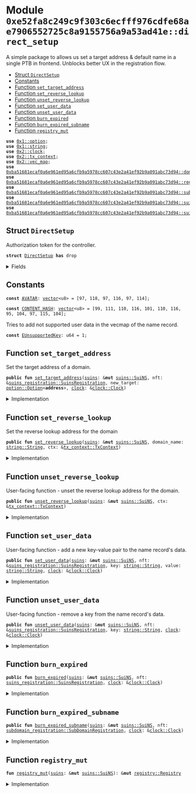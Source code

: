 
<a name="0xe52fa8c249c9f303c6ecfff976cdfe68ae7906552725c8a9155756a9a53ad41e_direct_setup"></a>

# Module `0xe52fa8c249c9f303c6ecfff976cdfe68ae7906552725c8a9155756a9a53ad41e::direct_setup`

A simple package to allows us set a target address &  default name in a single PTB in frontend.
Unblocks better UX in the registration flow.


-  [Struct `DirectSetup`](#0xe52fa8c249c9f303c6ecfff976cdfe68ae7906552725c8a9155756a9a53ad41e_direct_setup_DirectSetup)
-  [Constants](#@Constants_0)
-  [Function `set_target_address`](#0xe52fa8c249c9f303c6ecfff976cdfe68ae7906552725c8a9155756a9a53ad41e_direct_setup_set_target_address)
-  [Function `set_reverse_lookup`](#0xe52fa8c249c9f303c6ecfff976cdfe68ae7906552725c8a9155756a9a53ad41e_direct_setup_set_reverse_lookup)
-  [Function `unset_reverse_lookup`](#0xe52fa8c249c9f303c6ecfff976cdfe68ae7906552725c8a9155756a9a53ad41e_direct_setup_unset_reverse_lookup)
-  [Function `set_user_data`](#0xe52fa8c249c9f303c6ecfff976cdfe68ae7906552725c8a9155756a9a53ad41e_direct_setup_set_user_data)
-  [Function `unset_user_data`](#0xe52fa8c249c9f303c6ecfff976cdfe68ae7906552725c8a9155756a9a53ad41e_direct_setup_unset_user_data)
-  [Function `burn_expired`](#0xe52fa8c249c9f303c6ecfff976cdfe68ae7906552725c8a9155756a9a53ad41e_direct_setup_burn_expired)
-  [Function `burn_expired_subname`](#0xe52fa8c249c9f303c6ecfff976cdfe68ae7906552725c8a9155756a9a53ad41e_direct_setup_burn_expired_subname)
-  [Function `registry_mut`](#0xe52fa8c249c9f303c6ecfff976cdfe68ae7906552725c8a9155756a9a53ad41e_direct_setup_registry_mut)


<pre><code><b>use</b> <a href="dependencies/move-stdlib/option.md#0x1_option">0x1::option</a>;
<b>use</b> <a href="dependencies/move-stdlib/string.md#0x1_string">0x1::string</a>;
<b>use</b> <a href="dependencies/sui-framework/clock.md#0x2_clock">0x2::clock</a>;
<b>use</b> <a href="dependencies/sui-framework/tx_context.md#0x2_tx_context">0x2::tx_context</a>;
<b>use</b> <a href="dependencies/sui-framework/vec_map.md#0x2_vec_map">0x2::vec_map</a>;
<b>use</b> <a href="dependencies/suins/domain.md#0xba51681ecaf0a6e961ed95a6cfb9a5978cc607c43e2a41ef92b9a091abc73d94_domain">0xba51681ecaf0a6e961ed95a6cfb9a5978cc607c43e2a41ef92b9a091abc73d94::domain</a>;
<b>use</b> <a href="dependencies/suins/registry.md#0xba51681ecaf0a6e961ed95a6cfb9a5978cc607c43e2a41ef92b9a091abc73d94_registry">0xba51681ecaf0a6e961ed95a6cfb9a5978cc607c43e2a41ef92b9a091abc73d94::registry</a>;
<b>use</b> <a href="dependencies/suins/subdomain_registration.md#0xba51681ecaf0a6e961ed95a6cfb9a5978cc607c43e2a41ef92b9a091abc73d94_subdomain_registration">0xba51681ecaf0a6e961ed95a6cfb9a5978cc607c43e2a41ef92b9a091abc73d94::subdomain_registration</a>;
<b>use</b> <a href="dependencies/suins/suins.md#0xba51681ecaf0a6e961ed95a6cfb9a5978cc607c43e2a41ef92b9a091abc73d94_suins">0xba51681ecaf0a6e961ed95a6cfb9a5978cc607c43e2a41ef92b9a091abc73d94::suins</a>;
<b>use</b> <a href="dependencies/suins/suins_registration.md#0xba51681ecaf0a6e961ed95a6cfb9a5978cc607c43e2a41ef92b9a091abc73d94_suins_registration">0xba51681ecaf0a6e961ed95a6cfb9a5978cc607c43e2a41ef92b9a091abc73d94::suins_registration</a>;
</code></pre>



<a name="0xe52fa8c249c9f303c6ecfff976cdfe68ae7906552725c8a9155756a9a53ad41e_direct_setup_DirectSetup"></a>

## Struct `DirectSetup`

Authorization token for the controller.


<pre><code><b>struct</b> <a href="direct_setup.md#0xe52fa8c249c9f303c6ecfff976cdfe68ae7906552725c8a9155756a9a53ad41e_direct_setup_DirectSetup">DirectSetup</a> <b>has</b> drop
</code></pre>



<details>
<summary>Fields</summary>


<dl>
<dt>
<code>dummy_field: bool</code>
</dt>
<dd>

</dd>
</dl>


</details>

<a name="@Constants_0"></a>

## Constants


<a name="0xe52fa8c249c9f303c6ecfff976cdfe68ae7906552725c8a9155756a9a53ad41e_direct_setup_AVATAR"></a>



<pre><code><b>const</b> <a href="direct_setup.md#0xe52fa8c249c9f303c6ecfff976cdfe68ae7906552725c8a9155756a9a53ad41e_direct_setup_AVATAR">AVATAR</a>: <a href="dependencies/move-stdlib/vector.md#0x1_vector">vector</a>&lt;u8&gt; = [97, 118, 97, 116, 97, 114];
</code></pre>



<a name="0xe52fa8c249c9f303c6ecfff976cdfe68ae7906552725c8a9155756a9a53ad41e_direct_setup_CONTENT_HASH"></a>



<pre><code><b>const</b> <a href="direct_setup.md#0xe52fa8c249c9f303c6ecfff976cdfe68ae7906552725c8a9155756a9a53ad41e_direct_setup_CONTENT_HASH">CONTENT_HASH</a>: <a href="dependencies/move-stdlib/vector.md#0x1_vector">vector</a>&lt;u8&gt; = [99, 111, 110, 116, 101, 110, 116, 95, 104, 97, 115, 104];
</code></pre>



<a name="0xe52fa8c249c9f303c6ecfff976cdfe68ae7906552725c8a9155756a9a53ad41e_direct_setup_EUnsupportedKey"></a>

Tries to add not supported user data in the vecmap of the name record.


<pre><code><b>const</b> <a href="direct_setup.md#0xe52fa8c249c9f303c6ecfff976cdfe68ae7906552725c8a9155756a9a53ad41e_direct_setup_EUnsupportedKey">EUnsupportedKey</a>: u64 = 1;
</code></pre>



<a name="0xe52fa8c249c9f303c6ecfff976cdfe68ae7906552725c8a9155756a9a53ad41e_direct_setup_set_target_address"></a>

## Function `set_target_address`

Set the target address of a domain.


<pre><code><b>public</b> <b>fun</b> <a href="direct_setup.md#0xe52fa8c249c9f303c6ecfff976cdfe68ae7906552725c8a9155756a9a53ad41e_direct_setup_set_target_address">set_target_address</a>(<a href="dependencies/suins/suins.md#0xba51681ecaf0a6e961ed95a6cfb9a5978cc607c43e2a41ef92b9a091abc73d94_suins">suins</a>: &<b>mut</b> <a href="dependencies/suins/suins.md#0xba51681ecaf0a6e961ed95a6cfb9a5978cc607c43e2a41ef92b9a091abc73d94_suins_SuiNS">suins::SuiNS</a>, nft: &<a href="dependencies/suins/suins_registration.md#0xba51681ecaf0a6e961ed95a6cfb9a5978cc607c43e2a41ef92b9a091abc73d94_suins_registration_SuinsRegistration">suins_registration::SuinsRegistration</a>, new_target: <a href="dependencies/move-stdlib/option.md#0x1_option_Option">option::Option</a>&lt;<b>address</b>&gt;, <a href="dependencies/sui-framework/clock.md#0x2_clock">clock</a>: &<a href="dependencies/sui-framework/clock.md#0x2_clock_Clock">clock::Clock</a>)
</code></pre>



<details>
<summary>Implementation</summary>


<pre><code><b>public</b> <b>fun</b> <a href="direct_setup.md#0xe52fa8c249c9f303c6ecfff976cdfe68ae7906552725c8a9155756a9a53ad41e_direct_setup_set_target_address">set_target_address</a>(
    <a href="dependencies/suins/suins.md#0xba51681ecaf0a6e961ed95a6cfb9a5978cc607c43e2a41ef92b9a091abc73d94_suins">suins</a>: &<b>mut</b> SuiNS,
    nft: &SuinsRegistration,
    new_target: Option&lt;<b>address</b>&gt;,
    <a href="dependencies/sui-framework/clock.md#0x2_clock">clock</a>: &Clock,
) {
    <b>let</b> <a href="dependencies/suins/registry.md#0xba51681ecaf0a6e961ed95a6cfb9a5978cc607c43e2a41ef92b9a091abc73d94_registry">registry</a> = <a href="direct_setup.md#0xe52fa8c249c9f303c6ecfff976cdfe68ae7906552725c8a9155756a9a53ad41e_direct_setup_registry_mut">registry_mut</a>(<a href="dependencies/suins/suins.md#0xba51681ecaf0a6e961ed95a6cfb9a5978cc607c43e2a41ef92b9a091abc73d94_suins">suins</a>);
    <a href="dependencies/suins/registry.md#0xba51681ecaf0a6e961ed95a6cfb9a5978cc607c43e2a41ef92b9a091abc73d94_registry">registry</a>.assert_nft_is_authorized(nft, <a href="dependencies/sui-framework/clock.md#0x2_clock">clock</a>);

    <b>let</b> <a href="dependencies/suins/domain.md#0xba51681ecaf0a6e961ed95a6cfb9a5978cc607c43e2a41ef92b9a091abc73d94_domain">domain</a> = nft.<a href="dependencies/suins/domain.md#0xba51681ecaf0a6e961ed95a6cfb9a5978cc607c43e2a41ef92b9a091abc73d94_domain">domain</a>();
    <a href="dependencies/suins/registry.md#0xba51681ecaf0a6e961ed95a6cfb9a5978cc607c43e2a41ef92b9a091abc73d94_registry">registry</a>.<a href="direct_setup.md#0xe52fa8c249c9f303c6ecfff976cdfe68ae7906552725c8a9155756a9a53ad41e_direct_setup_set_target_address">set_target_address</a>(<a href="dependencies/suins/domain.md#0xba51681ecaf0a6e961ed95a6cfb9a5978cc607c43e2a41ef92b9a091abc73d94_domain">domain</a>, new_target);
}
</code></pre>



</details>

<a name="0xe52fa8c249c9f303c6ecfff976cdfe68ae7906552725c8a9155756a9a53ad41e_direct_setup_set_reverse_lookup"></a>

## Function `set_reverse_lookup`

Set the reverse lookup address for the domain


<pre><code><b>public</b> <b>fun</b> <a href="direct_setup.md#0xe52fa8c249c9f303c6ecfff976cdfe68ae7906552725c8a9155756a9a53ad41e_direct_setup_set_reverse_lookup">set_reverse_lookup</a>(<a href="dependencies/suins/suins.md#0xba51681ecaf0a6e961ed95a6cfb9a5978cc607c43e2a41ef92b9a091abc73d94_suins">suins</a>: &<b>mut</b> <a href="dependencies/suins/suins.md#0xba51681ecaf0a6e961ed95a6cfb9a5978cc607c43e2a41ef92b9a091abc73d94_suins_SuiNS">suins::SuiNS</a>, domain_name: <a href="dependencies/move-stdlib/string.md#0x1_string_String">string::String</a>, ctx: &<a href="dependencies/sui-framework/tx_context.md#0x2_tx_context_TxContext">tx_context::TxContext</a>)
</code></pre>



<details>
<summary>Implementation</summary>


<pre><code><b>public</b> <b>fun</b> <a href="direct_setup.md#0xe52fa8c249c9f303c6ecfff976cdfe68ae7906552725c8a9155756a9a53ad41e_direct_setup_set_reverse_lookup">set_reverse_lookup</a>(<a href="dependencies/suins/suins.md#0xba51681ecaf0a6e961ed95a6cfb9a5978cc607c43e2a41ef92b9a091abc73d94_suins">suins</a>: &<b>mut</b> SuiNS, domain_name: String, ctx: &TxContext) {
    <a href="direct_setup.md#0xe52fa8c249c9f303c6ecfff976cdfe68ae7906552725c8a9155756a9a53ad41e_direct_setup_registry_mut">registry_mut</a>(<a href="dependencies/suins/suins.md#0xba51681ecaf0a6e961ed95a6cfb9a5978cc607c43e2a41ef92b9a091abc73d94_suins">suins</a>).<a href="direct_setup.md#0xe52fa8c249c9f303c6ecfff976cdfe68ae7906552725c8a9155756a9a53ad41e_direct_setup_set_reverse_lookup">set_reverse_lookup</a>(ctx.sender(), <a href="dependencies/suins/domain.md#0xba51681ecaf0a6e961ed95a6cfb9a5978cc607c43e2a41ef92b9a091abc73d94_domain_new">domain::new</a>(domain_name));
}
</code></pre>



</details>

<a name="0xe52fa8c249c9f303c6ecfff976cdfe68ae7906552725c8a9155756a9a53ad41e_direct_setup_unset_reverse_lookup"></a>

## Function `unset_reverse_lookup`

User-facing function - unset the reverse lookup address for the domain.


<pre><code><b>public</b> <b>fun</b> <a href="direct_setup.md#0xe52fa8c249c9f303c6ecfff976cdfe68ae7906552725c8a9155756a9a53ad41e_direct_setup_unset_reverse_lookup">unset_reverse_lookup</a>(<a href="dependencies/suins/suins.md#0xba51681ecaf0a6e961ed95a6cfb9a5978cc607c43e2a41ef92b9a091abc73d94_suins">suins</a>: &<b>mut</b> <a href="dependencies/suins/suins.md#0xba51681ecaf0a6e961ed95a6cfb9a5978cc607c43e2a41ef92b9a091abc73d94_suins_SuiNS">suins::SuiNS</a>, ctx: &<a href="dependencies/sui-framework/tx_context.md#0x2_tx_context_TxContext">tx_context::TxContext</a>)
</code></pre>



<details>
<summary>Implementation</summary>


<pre><code><b>public</b> <b>fun</b> <a href="direct_setup.md#0xe52fa8c249c9f303c6ecfff976cdfe68ae7906552725c8a9155756a9a53ad41e_direct_setup_unset_reverse_lookup">unset_reverse_lookup</a>(<a href="dependencies/suins/suins.md#0xba51681ecaf0a6e961ed95a6cfb9a5978cc607c43e2a41ef92b9a091abc73d94_suins">suins</a>: &<b>mut</b> SuiNS, ctx: &TxContext) {
    <a href="direct_setup.md#0xe52fa8c249c9f303c6ecfff976cdfe68ae7906552725c8a9155756a9a53ad41e_direct_setup_registry_mut">registry_mut</a>(<a href="dependencies/suins/suins.md#0xba51681ecaf0a6e961ed95a6cfb9a5978cc607c43e2a41ef92b9a091abc73d94_suins">suins</a>).<a href="direct_setup.md#0xe52fa8c249c9f303c6ecfff976cdfe68ae7906552725c8a9155756a9a53ad41e_direct_setup_unset_reverse_lookup">unset_reverse_lookup</a>(ctx.sender());
}
</code></pre>



</details>

<a name="0xe52fa8c249c9f303c6ecfff976cdfe68ae7906552725c8a9155756a9a53ad41e_direct_setup_set_user_data"></a>

## Function `set_user_data`

User-facing function - add a new key-value pair to the name record's data.


<pre><code><b>public</b> <b>fun</b> <a href="direct_setup.md#0xe52fa8c249c9f303c6ecfff976cdfe68ae7906552725c8a9155756a9a53ad41e_direct_setup_set_user_data">set_user_data</a>(<a href="dependencies/suins/suins.md#0xba51681ecaf0a6e961ed95a6cfb9a5978cc607c43e2a41ef92b9a091abc73d94_suins">suins</a>: &<b>mut</b> <a href="dependencies/suins/suins.md#0xba51681ecaf0a6e961ed95a6cfb9a5978cc607c43e2a41ef92b9a091abc73d94_suins_SuiNS">suins::SuiNS</a>, nft: &<a href="dependencies/suins/suins_registration.md#0xba51681ecaf0a6e961ed95a6cfb9a5978cc607c43e2a41ef92b9a091abc73d94_suins_registration_SuinsRegistration">suins_registration::SuinsRegistration</a>, key: <a href="dependencies/move-stdlib/string.md#0x1_string_String">string::String</a>, value: <a href="dependencies/move-stdlib/string.md#0x1_string_String">string::String</a>, <a href="dependencies/sui-framework/clock.md#0x2_clock">clock</a>: &<a href="dependencies/sui-framework/clock.md#0x2_clock_Clock">clock::Clock</a>)
</code></pre>



<details>
<summary>Implementation</summary>


<pre><code><b>public</b> <b>fun</b> <a href="direct_setup.md#0xe52fa8c249c9f303c6ecfff976cdfe68ae7906552725c8a9155756a9a53ad41e_direct_setup_set_user_data">set_user_data</a>(
    <a href="dependencies/suins/suins.md#0xba51681ecaf0a6e961ed95a6cfb9a5978cc607c43e2a41ef92b9a091abc73d94_suins">suins</a>: &<b>mut</b> SuiNS, nft: &SuinsRegistration, key: String, value: String, <a href="dependencies/sui-framework/clock.md#0x2_clock">clock</a>: &Clock
) {
    <b>let</b> <a href="dependencies/suins/registry.md#0xba51681ecaf0a6e961ed95a6cfb9a5978cc607c43e2a41ef92b9a091abc73d94_registry">registry</a> = <a href="direct_setup.md#0xe52fa8c249c9f303c6ecfff976cdfe68ae7906552725c8a9155756a9a53ad41e_direct_setup_registry_mut">registry_mut</a>(<a href="dependencies/suins/suins.md#0xba51681ecaf0a6e961ed95a6cfb9a5978cc607c43e2a41ef92b9a091abc73d94_suins">suins</a>);
    <b>let</b> <b>mut</b> data = *<a href="dependencies/suins/registry.md#0xba51681ecaf0a6e961ed95a6cfb9a5978cc607c43e2a41ef92b9a091abc73d94_registry">registry</a>.get_data(nft.<a href="dependencies/suins/domain.md#0xba51681ecaf0a6e961ed95a6cfb9a5978cc607c43e2a41ef92b9a091abc73d94_domain">domain</a>());
    <b>let</b> <a href="dependencies/suins/domain.md#0xba51681ecaf0a6e961ed95a6cfb9a5978cc607c43e2a41ef92b9a091abc73d94_domain">domain</a> = nft.<a href="dependencies/suins/domain.md#0xba51681ecaf0a6e961ed95a6cfb9a5978cc607c43e2a41ef92b9a091abc73d94_domain">domain</a>();

    <a href="dependencies/suins/registry.md#0xba51681ecaf0a6e961ed95a6cfb9a5978cc607c43e2a41ef92b9a091abc73d94_registry">registry</a>.assert_nft_is_authorized(nft, <a href="dependencies/sui-framework/clock.md#0x2_clock">clock</a>);
    <b>let</b> key_bytes = *key.bytes();
    <b>assert</b>!(key_bytes == <a href="direct_setup.md#0xe52fa8c249c9f303c6ecfff976cdfe68ae7906552725c8a9155756a9a53ad41e_direct_setup_AVATAR">AVATAR</a> || key_bytes == <a href="direct_setup.md#0xe52fa8c249c9f303c6ecfff976cdfe68ae7906552725c8a9155756a9a53ad41e_direct_setup_CONTENT_HASH">CONTENT_HASH</a>, <a href="direct_setup.md#0xe52fa8c249c9f303c6ecfff976cdfe68ae7906552725c8a9155756a9a53ad41e_direct_setup_EUnsupportedKey">EUnsupportedKey</a>);

    <b>if</b> (data.contains(&key)) {
        data.remove(&key);
    };

    data.insert(key, value);
    <a href="dependencies/suins/registry.md#0xba51681ecaf0a6e961ed95a6cfb9a5978cc607c43e2a41ef92b9a091abc73d94_registry">registry</a>.set_data(<a href="dependencies/suins/domain.md#0xba51681ecaf0a6e961ed95a6cfb9a5978cc607c43e2a41ef92b9a091abc73d94_domain">domain</a>, data);
}
</code></pre>



</details>

<a name="0xe52fa8c249c9f303c6ecfff976cdfe68ae7906552725c8a9155756a9a53ad41e_direct_setup_unset_user_data"></a>

## Function `unset_user_data`

User-facing function - remove a key from the name record's data.


<pre><code><b>public</b> <b>fun</b> <a href="direct_setup.md#0xe52fa8c249c9f303c6ecfff976cdfe68ae7906552725c8a9155756a9a53ad41e_direct_setup_unset_user_data">unset_user_data</a>(<a href="dependencies/suins/suins.md#0xba51681ecaf0a6e961ed95a6cfb9a5978cc607c43e2a41ef92b9a091abc73d94_suins">suins</a>: &<b>mut</b> <a href="dependencies/suins/suins.md#0xba51681ecaf0a6e961ed95a6cfb9a5978cc607c43e2a41ef92b9a091abc73d94_suins_SuiNS">suins::SuiNS</a>, nft: &<a href="dependencies/suins/suins_registration.md#0xba51681ecaf0a6e961ed95a6cfb9a5978cc607c43e2a41ef92b9a091abc73d94_suins_registration_SuinsRegistration">suins_registration::SuinsRegistration</a>, key: <a href="dependencies/move-stdlib/string.md#0x1_string_String">string::String</a>, <a href="dependencies/sui-framework/clock.md#0x2_clock">clock</a>: &<a href="dependencies/sui-framework/clock.md#0x2_clock_Clock">clock::Clock</a>)
</code></pre>



<details>
<summary>Implementation</summary>


<pre><code><b>public</b> <b>fun</b> <a href="direct_setup.md#0xe52fa8c249c9f303c6ecfff976cdfe68ae7906552725c8a9155756a9a53ad41e_direct_setup_unset_user_data">unset_user_data</a>(
    <a href="dependencies/suins/suins.md#0xba51681ecaf0a6e961ed95a6cfb9a5978cc607c43e2a41ef92b9a091abc73d94_suins">suins</a>: &<b>mut</b> SuiNS, nft: &SuinsRegistration, key: String, <a href="dependencies/sui-framework/clock.md#0x2_clock">clock</a>: &Clock
) {
    <b>let</b> <a href="dependencies/suins/registry.md#0xba51681ecaf0a6e961ed95a6cfb9a5978cc607c43e2a41ef92b9a091abc73d94_registry">registry</a> = <a href="direct_setup.md#0xe52fa8c249c9f303c6ecfff976cdfe68ae7906552725c8a9155756a9a53ad41e_direct_setup_registry_mut">registry_mut</a>(<a href="dependencies/suins/suins.md#0xba51681ecaf0a6e961ed95a6cfb9a5978cc607c43e2a41ef92b9a091abc73d94_suins">suins</a>);
    <b>let</b> <b>mut</b> data = *<a href="dependencies/suins/registry.md#0xba51681ecaf0a6e961ed95a6cfb9a5978cc607c43e2a41ef92b9a091abc73d94_registry">registry</a>.get_data(nft.<a href="dependencies/suins/domain.md#0xba51681ecaf0a6e961ed95a6cfb9a5978cc607c43e2a41ef92b9a091abc73d94_domain">domain</a>());
    <b>let</b> <a href="dependencies/suins/domain.md#0xba51681ecaf0a6e961ed95a6cfb9a5978cc607c43e2a41ef92b9a091abc73d94_domain">domain</a> = nft.<a href="dependencies/suins/domain.md#0xba51681ecaf0a6e961ed95a6cfb9a5978cc607c43e2a41ef92b9a091abc73d94_domain">domain</a>();

    <a href="dependencies/suins/registry.md#0xba51681ecaf0a6e961ed95a6cfb9a5978cc607c43e2a41ef92b9a091abc73d94_registry">registry</a>.assert_nft_is_authorized(nft, <a href="dependencies/sui-framework/clock.md#0x2_clock">clock</a>);

    <b>if</b> (data.contains(&key)) {
        data.remove(&key);
    };

    <a href="dependencies/suins/registry.md#0xba51681ecaf0a6e961ed95a6cfb9a5978cc607c43e2a41ef92b9a091abc73d94_registry">registry</a>.set_data(<a href="dependencies/suins/domain.md#0xba51681ecaf0a6e961ed95a6cfb9a5978cc607c43e2a41ef92b9a091abc73d94_domain">domain</a>, data);
}
</code></pre>



</details>

<a name="0xe52fa8c249c9f303c6ecfff976cdfe68ae7906552725c8a9155756a9a53ad41e_direct_setup_burn_expired"></a>

## Function `burn_expired`



<pre><code><b>public</b> <b>fun</b> <a href="direct_setup.md#0xe52fa8c249c9f303c6ecfff976cdfe68ae7906552725c8a9155756a9a53ad41e_direct_setup_burn_expired">burn_expired</a>(<a href="dependencies/suins/suins.md#0xba51681ecaf0a6e961ed95a6cfb9a5978cc607c43e2a41ef92b9a091abc73d94_suins">suins</a>: &<b>mut</b> <a href="dependencies/suins/suins.md#0xba51681ecaf0a6e961ed95a6cfb9a5978cc607c43e2a41ef92b9a091abc73d94_suins_SuiNS">suins::SuiNS</a>, nft: <a href="dependencies/suins/suins_registration.md#0xba51681ecaf0a6e961ed95a6cfb9a5978cc607c43e2a41ef92b9a091abc73d94_suins_registration_SuinsRegistration">suins_registration::SuinsRegistration</a>, <a href="dependencies/sui-framework/clock.md#0x2_clock">clock</a>: &<a href="dependencies/sui-framework/clock.md#0x2_clock_Clock">clock::Clock</a>)
</code></pre>



<details>
<summary>Implementation</summary>


<pre><code><b>public</b> <b>fun</b> <a href="direct_setup.md#0xe52fa8c249c9f303c6ecfff976cdfe68ae7906552725c8a9155756a9a53ad41e_direct_setup_burn_expired">burn_expired</a>(<a href="dependencies/suins/suins.md#0xba51681ecaf0a6e961ed95a6cfb9a5978cc607c43e2a41ef92b9a091abc73d94_suins">suins</a>: &<b>mut</b> SuiNS, nft: SuinsRegistration, <a href="dependencies/sui-framework/clock.md#0x2_clock">clock</a>: &Clock) {
    <a href="direct_setup.md#0xe52fa8c249c9f303c6ecfff976cdfe68ae7906552725c8a9155756a9a53ad41e_direct_setup_registry_mut">registry_mut</a>(<a href="dependencies/suins/suins.md#0xba51681ecaf0a6e961ed95a6cfb9a5978cc607c43e2a41ef92b9a091abc73d94_suins">suins</a>).burn_registration_object(nft, <a href="dependencies/sui-framework/clock.md#0x2_clock">clock</a>);
}
</code></pre>



</details>

<a name="0xe52fa8c249c9f303c6ecfff976cdfe68ae7906552725c8a9155756a9a53ad41e_direct_setup_burn_expired_subname"></a>

## Function `burn_expired_subname`



<pre><code><b>public</b> <b>fun</b> <a href="direct_setup.md#0xe52fa8c249c9f303c6ecfff976cdfe68ae7906552725c8a9155756a9a53ad41e_direct_setup_burn_expired_subname">burn_expired_subname</a>(<a href="dependencies/suins/suins.md#0xba51681ecaf0a6e961ed95a6cfb9a5978cc607c43e2a41ef92b9a091abc73d94_suins">suins</a>: &<b>mut</b> <a href="dependencies/suins/suins.md#0xba51681ecaf0a6e961ed95a6cfb9a5978cc607c43e2a41ef92b9a091abc73d94_suins_SuiNS">suins::SuiNS</a>, nft: <a href="dependencies/suins/subdomain_registration.md#0xba51681ecaf0a6e961ed95a6cfb9a5978cc607c43e2a41ef92b9a091abc73d94_subdomain_registration_SubDomainRegistration">subdomain_registration::SubDomainRegistration</a>, <a href="dependencies/sui-framework/clock.md#0x2_clock">clock</a>: &<a href="dependencies/sui-framework/clock.md#0x2_clock_Clock">clock::Clock</a>)
</code></pre>



<details>
<summary>Implementation</summary>


<pre><code><b>public</b> <b>fun</b> <a href="direct_setup.md#0xe52fa8c249c9f303c6ecfff976cdfe68ae7906552725c8a9155756a9a53ad41e_direct_setup_burn_expired_subname">burn_expired_subname</a>(<a href="dependencies/suins/suins.md#0xba51681ecaf0a6e961ed95a6cfb9a5978cc607c43e2a41ef92b9a091abc73d94_suins">suins</a>: &<b>mut</b> SuiNS, nft: SubDomainRegistration, <a href="dependencies/sui-framework/clock.md#0x2_clock">clock</a>: &Clock) {
    <a href="direct_setup.md#0xe52fa8c249c9f303c6ecfff976cdfe68ae7906552725c8a9155756a9a53ad41e_direct_setup_registry_mut">registry_mut</a>(<a href="dependencies/suins/suins.md#0xba51681ecaf0a6e961ed95a6cfb9a5978cc607c43e2a41ef92b9a091abc73d94_suins">suins</a>).burn_subdomain_object(nft, <a href="dependencies/sui-framework/clock.md#0x2_clock">clock</a>);
}
</code></pre>



</details>

<a name="0xe52fa8c249c9f303c6ecfff976cdfe68ae7906552725c8a9155756a9a53ad41e_direct_setup_registry_mut"></a>

## Function `registry_mut`



<pre><code><b>fun</b> <a href="direct_setup.md#0xe52fa8c249c9f303c6ecfff976cdfe68ae7906552725c8a9155756a9a53ad41e_direct_setup_registry_mut">registry_mut</a>(<a href="dependencies/suins/suins.md#0xba51681ecaf0a6e961ed95a6cfb9a5978cc607c43e2a41ef92b9a091abc73d94_suins">suins</a>: &<b>mut</b> <a href="dependencies/suins/suins.md#0xba51681ecaf0a6e961ed95a6cfb9a5978cc607c43e2a41ef92b9a091abc73d94_suins_SuiNS">suins::SuiNS</a>): &<b>mut</b> <a href="dependencies/suins/registry.md#0xba51681ecaf0a6e961ed95a6cfb9a5978cc607c43e2a41ef92b9a091abc73d94_registry_Registry">registry::Registry</a>
</code></pre>



<details>
<summary>Implementation</summary>


<pre><code><b>fun</b> <a href="direct_setup.md#0xe52fa8c249c9f303c6ecfff976cdfe68ae7906552725c8a9155756a9a53ad41e_direct_setup_registry_mut">registry_mut</a>(<a href="dependencies/suins/suins.md#0xba51681ecaf0a6e961ed95a6cfb9a5978cc607c43e2a41ef92b9a091abc73d94_suins">suins</a>: &<b>mut</b> SuiNS): &<b>mut</b> Registry {
    <a href="dependencies/suins/suins.md#0xba51681ecaf0a6e961ed95a6cfb9a5978cc607c43e2a41ef92b9a091abc73d94_suins_app_registry_mut">suins::app_registry_mut</a>&lt;<a href="direct_setup.md#0xe52fa8c249c9f303c6ecfff976cdfe68ae7906552725c8a9155756a9a53ad41e_direct_setup_DirectSetup">DirectSetup</a>, Registry&gt;(<a href="direct_setup.md#0xe52fa8c249c9f303c6ecfff976cdfe68ae7906552725c8a9155756a9a53ad41e_direct_setup_DirectSetup">DirectSetup</a> {}, <a href="dependencies/suins/suins.md#0xba51681ecaf0a6e961ed95a6cfb9a5978cc607c43e2a41ef92b9a091abc73d94_suins">suins</a>)
}
</code></pre>



</details>
